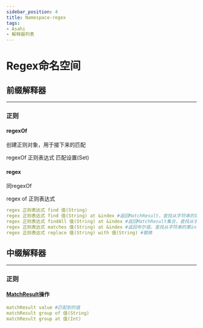 ```yaml
---
sidebar_position: 4
title: Namespace-regex
tags:
- Asahi
- 解释器列表
---
```


# Regex命名空间

## 前缀解释器
---

### 正则
#### **regexOf**
创建正则对象，用于接下来的匹配

regexOf 正则表达式 匹配设置(Set<RegexOption>) 
#### **regex**
同regexOf

regex of 正则表达式

```yaml
regex 正则表达式 find 值(String)
regex 正则表达式 find 值(String) at &index #返回MatchResult，查找从字符串的第index处开始匹配的结果
regex 正则表达式 findAll 值(String) at &index #返回MatchResult集合，查找从字符串的第index处开始匹配的结果，按道理应该这样，但是代码好像有点问题
regex 正则表达式 matches 值(String) at &index #返回布尔值，查找从字符串的第index处开始匹配的结果是否存在
regex 正则表达式 replace 值(String) with 值(String) #替换
```
## 中缀解释器
---

### 正则
#### **[MatchResult](https://www.liaoxuefeng.com/wiki/1252599548343744/1306046706483233)操作**
```yaml
matchResult value #匹配到的值
matchResult group of 值(String)
matchResult group at 值(Int)
```
